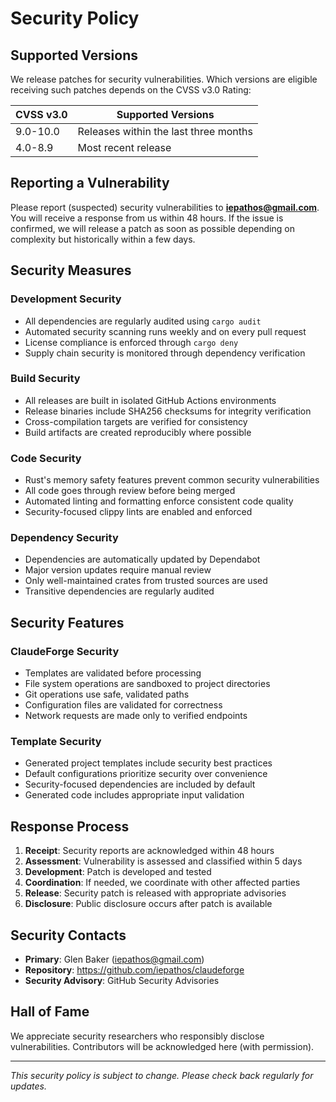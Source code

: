 # Security Policy

## Supported Versions

We release patches for security vulnerabilities. Which versions are eligible receiving such patches depends on the CVSS v3.0 Rating:

| CVSS v3.0 | Supported Versions                        |
| --------- | ----------------------------------------- |
| 9.0-10.0  | Releases within the last three months    |
| 4.0-8.9   | Most recent release                       |

## Reporting a Vulnerability

Please report (suspected) security vulnerabilities to **[iepathos@gmail.com](mailto:iepathos@gmail.com)**. You will receive a response from us within 48 hours. If the issue is confirmed, we will release a patch as soon as possible depending on complexity but historically within a few days.

## Security Measures

### Development Security
- All dependencies are regularly audited using `cargo audit`
- Automated security scanning runs weekly and on every pull request
- License compliance is enforced through `cargo deny`
- Supply chain security is monitored through dependency verification

### Build Security
- All releases are built in isolated GitHub Actions environments
- Release binaries include SHA256 checksums for integrity verification
- Cross-compilation targets are verified for consistency
- Build artifacts are created reproducibly where possible

### Code Security
- Rust's memory safety features prevent common security vulnerabilities
- All code goes through review before being merged
- Automated linting and formatting enforce consistent code quality
- Security-focused clippy lints are enabled and enforced

### Dependency Security
- Dependencies are automatically updated by Dependabot
- Major version updates require manual review
- Only well-maintained crates from trusted sources are used
- Transitive dependencies are regularly audited

## Security Features

### ClaudeForge Security
- Templates are validated before processing
- File system operations are sandboxed to project directories
- Git operations use safe, validated paths
- Configuration files are validated for correctness
- Network requests are made only to verified endpoints

### Template Security
- Generated project templates include security best practices
- Default configurations prioritize security over convenience
- Security-focused dependencies are included by default
- Generated code includes appropriate input validation

## Response Process

1. **Receipt**: Security reports are acknowledged within 48 hours
2. **Assessment**: Vulnerability is assessed and classified within 5 days
3. **Development**: Patch is developed and tested
4. **Coordination**: If needed, we coordinate with other affected parties
5. **Release**: Security patch is released with appropriate advisories
6. **Disclosure**: Public disclosure occurs after patch is available

## Security Contacts

- **Primary**: Glen Baker (iepathos@gmail.com)
- **Repository**: https://github.com/iepathos/claudeforge
- **Security Advisory**: GitHub Security Advisories

## Hall of Fame

We appreciate security researchers who responsibly disclose vulnerabilities. Contributors will be acknowledged here (with permission).

---

*This security policy is subject to change. Please check back regularly for updates.*